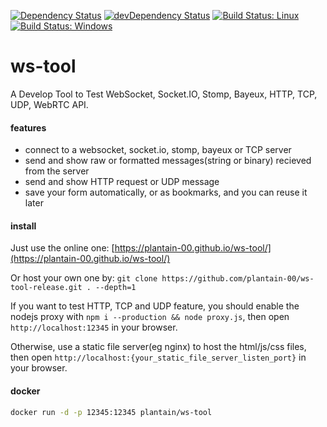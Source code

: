[![Dependency Status](https://david-dm.org/plantain-00/ws-tool.svg)](https://david-dm.org/plantain-00/ws-tool)
[![devDependency Status](https://david-dm.org/plantain-00/ws-tool/dev-status.svg)](https://david-dm.org/plantain-00/ws-tool#info=devDependencies)
[![Build Status: Linux](https://travis-ci.org/plantain-00/ws-tool.svg?branch=master)](https://travis-ci.org/plantain-00/ws-tool)
[![Build Status: Windows](https://ci.appveyor.com/api/projects/status/github/plantain-00/ws-tool?branch=master&svg=true)](https://ci.appveyor.com/project/plantain-00/ws-tool/branch/master)

# ws-tool

A Develop Tool to Test WebSocket, Socket.IO, Stomp, Bayeux, HTTP, TCP, UDP, WebRTC API.

#### features

+ connect to a websocket, socket.io, stomp, bayeux or TCP server
+ send and show raw or formatted messages(string or binary) recieved from the server
+ send and show HTTP request or UDP message
+ save your form automatically, or as bookmarks, and you can reuse it later

#### install

Just use the online one: [https://plantain-00.github.io/ws-tool/](https://plantain-00.github.io/ws-tool/)

Or host your own one by: `git clone https://github.com/plantain-00/ws-tool-release.git . --depth=1`

If you want to test HTTP, TCP and UDP feature, you should enable the nodejs proxy with `npm i --production && node proxy.js`, then open `http://localhost:12345` in your browser.

Otherwise, use a static file server(eg nginx) to host the html/js/css files, then open `http://localhost:{your_static_file_server_listen_port}` in your browser.

#### docker

```bash
docker run -d -p 12345:12345 plantain/ws-tool
```
